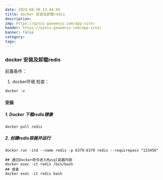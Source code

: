 ```yaml
---
date: 2024-08-30 13:44:49
title: docker 安装及卸载redis
description: 
img: https://qiniu.gaowenju.com/app-site/
header: https://qiniu.gaowenju.com/app-site/
banner: false
category: 
tags: 
---
```



### docker 安装及卸载redis

前置条件：
1. docker环境
   检查：
```shell
docker -v
```
#### 安装

##### 1. Docker 下载redis镜像

```shell
docker pull redis
```


##### 2. 创建redis容器并运行

```shell
docker run -itd --name redis -p 6379:6379 redis --requirepass "123456"
```

```shell
## 通过Docker命令进入Mysql容器内部
docker exec -it redis /bin/bash
## 或者
docker exec -it redis bash
```

